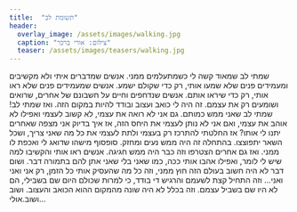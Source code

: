 ```yaml
---
title:  "תשומת לב"
header:
  overlay_image: /assets/images/walking.jpg
  caption: "צילום: אורי ברכר"
  teaser: /assets/images/teasers/walking.jpg
---
```

<!--more-->
שמתי לב שמאוד קשה לי כשמתעלמים ממני. אנשים שמדברים איתי ולא מקשיבים ומעמידים פנים שלא שמעו אותי, רק כדי שקולם ישמע. אנשים שמעמידים פנים שלא ראו אותי, רק כדי שיראו אותם. אנשים שנדחפים וחיים על חשבונם של אחרים, שרואים ושומעים רק את עצמם. זה היה לי כואב ועצוב ובודד להיות במקום הזה.
ואז שמתי לב! שמתי לב שאני ממש כמותם. גם אני לא רואה את עצמי, לא קשוב לעצמי ואפילו לא אוהב את עצמי, ואם אני לא נותן לעצמי את היחס הזה, אז איך בדיוק אני מצפה שאחרים יתנו לי אותו?
אז החלטתי להתרכז רק בעצמי ולתת לעצמי את כל מה שאני צריך, ושכל השאר יתפוצצו. בהתחלה זה היה ממש נעים ומחזק. סופסוף מישהו שדואג לי ואכפת לו ממני. ואז גם אחרים הצטרפו וזה כבר היה ממש חגיגה. אנשים ראו אותי והקשיבו למה שיש לי לומר, ואפילו אהבו אותי ככה, כמו שאני בלי שאני אתן להם בתמורה דבר.
ושום דבר לא היה חשוב בעולם הזה חוץ ממני, וזה כל מה שהעסיק אותי כל הזמן, רק אני ואני ואני...
וזה התחיל קצת לשעמם והרגיש די בודד, כי למרות שכולם היום שם בשבילי, הם לא היו שם בשביל עצמם. וזה בכלל לא היה שונה מהמקום ההוא הכואב והעצוב.
ושוב ושוב.אולי...